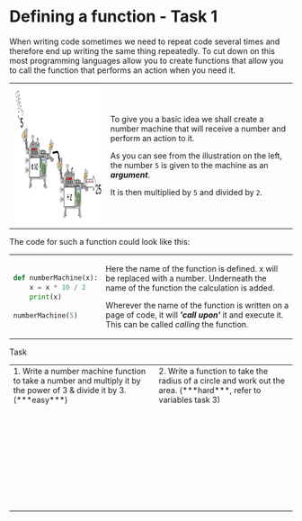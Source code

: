 # Defining a function - Task 1
When writing code sometimes we need to repeat code several times and therefore end up writing the same thing repeatedly. To cut down on this most programming languages allow you to create functions that allow you to call the function that performs an action when you need it.

<table>
<tbody>
<tr>
<td>
<img alt="Tube Map" style="border-width:0" src="../images/numbermachine_temp.PNG" height="250px" /> 
<!-- The boys need to redraw this -->
</td>
<td>

To give you a basic idea we shall create a number machine that will receive a number and perform an action to it.

As you can see from the illustration on the left, the number `5` is given to the machine as an ***argument***.

It is then multiplied by `5` and divided by `2`.

</td>
</tr>
</tbody>
</table>

The code for such a function could look like this:
<table>
<tbody>
<tr>
<td>

```python
def numberMachine(x):
    x = x * 10 / 2
    print(x)

numberMachine(5)
```

</td>
<td>

Here the name of the function is defined. x will be replaced with a number. 
Underneath the name of the function the calculation is added.

Wherever the name of the function is written on a page of code, it will ***'call upon'*** it and execute it. This can be called *calling* the function.

</td>
</tr>
</tbody>
</table>

Task
<table>
<tbody>
<tr>
<td>
1. Write a number machine function to take a number and multiply it by the power of 3 & divide it by 3. (***easy***)
</td>
<td>
2. Write a function to take the radius of a circle and work out the area. (***hard***, refer to variables task 3)
</td>
</tr>
<tr>
<td>

```python











```

</td>
<td>

```python











```
</td>
</tr>
</tbody>
</table>


